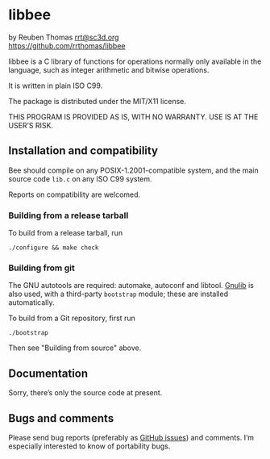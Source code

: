 # libbee

by Reuben Thomas <rrt@sc3d.org>  
https://github.com/rrthomas/libbee  

libbee is a C library of functions for operations normally only available in
the language, such as integer arithmetic and bitwise operations.

It is written in plain ISO C99.

The package is distributed under the MIT/X11 license.

THIS PROGRAM IS PROVIDED AS IS, WITH NO WARRANTY. USE IS AT THE USER’S
RISK.


## Installation and compatibility

Bee should compile on any POSIX-1.2001-compatible system, and the main
source code `lib.c` on any ISO C99 system.

Reports on compatibility are welcomed.


### Building from a release tarball

To build from a release tarball, run

`./configure && make check`


### Building from git

The GNU autotools are required: automake, autoconf and libtool.
[Gnulib](https://www.gnu.org/software/gnulib/) is also used, with a
third-party `bootstrap` module; these are installed automatically.

To build from a Git repository, first run

```
./bootstrap
```

Then see "Building from source" above.


## Documentation

Sorry, there’s only the source code at present.


## Bugs and comments

Please send bug reports (preferably as [GitHub issues](https://github.com/rrthomas/bee/issues))
and comments. I’m especially interested to know of portability bugs.
